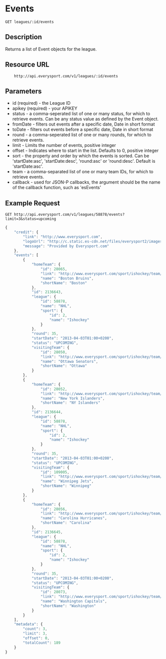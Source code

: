 # Events

    GET leagues/:id/events

## Description
Returns a list of Event objects for the league.

## Resource URL

		http://api.everysport.com/v1/leagues/:id/events


## Parameters
* id (required) - the League ID
* apikey (required) - your APIKEY
* status - a comma-seperated list of one or many status, for which to retrieve events. Can be any status value as defined by the Event object.
* fromDate - filters out events after a specific date, Date in short format
* toDate - filters out events before a specific date, Date in short format
* round - a comma-seperated list of one or many rounds, for which to retrieve events.
* limit - Limits the number of events, positive integer
* offset - Indicates where to start in the list. Defaults to 0, positive integer
* sort - the property and order by which the events is sorted. Can be 'startDate:asc', 'startDate:desc', 'round:asc' or 'round:desc'. Default is 'startDate:asc'.
* team - a comma-separated list of one or many team IDs, for which to retrieve events.  
* callback - used for JSON-P callbacks, the argument should be the name of the callback function, such as 'esEvents'


## Example Request
```
GET http://api.everysport.com/v1/leagues/58878/events?limit=3&status=upcoming
```

```javascript
{
    "credit": {
        "link": "http://www.everysport.com", 
        "logoUrl": "http://c.static.es-cdn.net/files/everysport2/images/icons/event/small/everysport.png", 
        "message": "Provided by Everysport.com"
    }, 
    "events": [
        {
            "homeTeam": {
                "id": 28065, 
                "link": "http://www.everysport.com/sport/ishockey/team/boston-bruins/28065", 
                "name": "Boston Bruins", 
                "shortName": "Boston"
            }, 
            "id": 2136643, 
            "league": {
                "id": 58878, 
                "name": "NHL", 
                "sport": {
                    "id": 2, 
                    "name": "Ishockey"
                }
            }, 
            "round": 35, 
            "startDate": "2013-04-03T01:00+0200", 
            "status": "UPCOMING", 
            "visitingTeam": {
                "id": 28050, 
                "link": "http://www.everysport.com/sport/ishockey/team/ottawa-senators/28050", 
                "name": "Ottawa Senators", 
                "shortName": "Ottawa"
            }
        }, 
        {
            "homeTeam": {
                "id": 28052, 
                "link": "http://www.everysport.com/sport/ishockey/team/new-york-islanders/28052", 
                "name": "New York Islanders", 
                "shortName": "NY Islanders"
            }, 
            "id": 2136644, 
            "league": {
                "id": 58878, 
                "name": "NHL", 
                "sport": {
                    "id": 2, 
                    "name": "Ishockey"
                }
            }, 
            "round": 35, 
            "startDate": "2013-04-03T01:00+0200", 
            "status": "UPCOMING", 
            "visitingTeam": {
                "id": 109005, 
                "link": "http://www.everysport.com/sport/ishockey/team/winnipeg-jets/109005", 
                "name": "Winnipeg Jets", 
                "shortName": "Winnipeg"
            }
        }, 
        {
            "homeTeam": {
                "id": 28056, 
                "link": "http://www.everysport.com/sport/ishockey/team/carolina-hurricanes/28056", 
                "name": "Carolina Hurricanes", 
                "shortName": "Carolina"
            }, 
            "id": 2136645, 
            "league": {
                "id": 58878, 
                "name": "NHL", 
                "sport": {
                    "id": 2, 
                    "name": "Ishockey"
                }
            }, 
            "round": 35, 
            "startDate": "2013-04-03T01:00+0200", 
            "status": "UPCOMING", 
            "visitingTeam": {
                "id": 28073, 
                "link": "http://www.everysport.com/sport/ishockey/team/washington-capitals/28073", 
                "name": "Washington Capitals", 
                "shortName": "Washington"
            }
        }
    ], 
    "metadata": {
        "count": 3, 
        "limit": 3, 
        "offset": 0, 
        "totalCount": 189
    }
}
```
